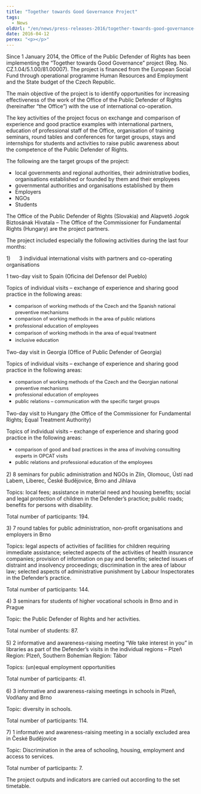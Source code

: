 ```yaml
---
title: "Together towards Good Governance Project"
tags:
  - News
oldUrl: "/en/news/press-releases-2016/together-towards-good-governance-project/"
date: 2016-04-12
perex: "<p></p>"
---
```


<!-- imported from the old website -->

<p>Since 1 January 2014, the Office of the Public Defender of Rights has been implementing the “Together towards Good Governance” project (Reg. No. CZ.1.04/5.1.00/81.00007). The project is financed from the European Social Fund through operational programme Human Resources and Employment and the State budget of the Czech Republic.</p> <p>The main objective of the project is to identify opportunities for increasing effectiveness of the work of the Office of the Public Defender of Rights (hereinafter “the Office”) with the use of international co-operation.</p> <p>The key activities of the project focus on exchange and comparison of experience and good practice examples with international partners, education of professional staff of the Office, organisation of training seminars, round tables and conferences for target groups, stays and internships for students and activities to raise public awareness about the competence of the Public Defender of Rights.</p> <p>The following are the target groups of the project:</p> <ul> <li>local governments and regional authorities, their administrative bodies, organisations established or founded by them and their employees</li> <li>governmental authorities and organisations established by them </li> <li>Employers</li> <li>NGOs</li> <li>Students</li> </ul> <p>The Office of the Public Defender of Rights (Slovakia) and Alapvető Jogok Biztosának Hivatala – The Office of the Commissioner for Fundamental Rights (Hungary) are the project partners.</p> <p>The project included especially the following activities during the last four months:</p> <p>1)      3 individual international visits with partners and co-operating organisations </p> <p>1 two-day visit to Spain (Oficina del Defensor del Pueblo)</p> <p>Topics of individual visits – exchange of experience and sharing good practice in the following areas:</p><ul><li><span style="line-height: 17.92px; font-size: 12.8px;">comparison of working methods of the Czech and the Spanish national preventive mechanisms</span></li><li><span style="line-height: 17.92px; font-size: 12.8px;">comparison of working methods in the area of public relations</span></li><li><span style="line-height: 17.92px; font-size: 12.8px;">professional education of employees</span></li><li><span style="line-height: 17.92px; font-size: 12.8px;">comparison of working methods in the area of equal treatment</span></li><li><span style="line-height: 17.92px; font-size: 12.8px;">inclusive education</span></li></ul> <p>Two-day visit in Georgia (Office of Public Defender of Georgia)</p> <p>Topics of individual visits – exchange of experience and sharing good practice in the following areas:</p><ul><li><span style="line-height: 17.92px; font-size: 12.8px;">comparison of working methods of the Czech and the Georgian national preventive mechanisms</span></li><li><span style="line-height: 17.92px; font-size: 12.8px;">professional education of employees</span></li><li><span style="line-height: 17.92px; font-size: 12.8px;">public relations – communication with the specific target groups</span></li></ul> <p>Two-day visit to Hungary (the Office of the Commissioner for Fundamental Rights; Equal Treatment Authority)</p> <p>Topics of individual visits – exchange of experience and sharing good practice in the following areas:</p><ul><li><span style="line-height: 17.92px; font-size: 12.8px;">comparison of good and bad practices in the area of involving consulting experts in OPCAT visits</span></li><li><span style="line-height: 17.92px; font-size: 12.8px;">public relations and professional education of the employees</span></li></ul> <p>2) 8 seminars for public administration and NGOs in Zlín, Olomouc, Ústí nad Labem, Liberec, České Budějovice, Brno and Jihlava</p> <p>Topics: local fees; assistance in material need and housing benefits; social and legal protection of children in the Defender’s practice; public roads; benefits for persons with disability. </p> <p>Total number of participants: 194.</p> <p>3) 7 round tables for public administration, non-profit organisations and employers in Brno</p> <p>Topics: legal aspects of activities of facilities for children requiring immediate assistance; selected aspects of the activities of health insurance companies; provision of information on pay and benefits; selected issues of distraint and insolvency proceedings; discrimination in the area of labour law; selected aspects of administrative punishment by Labour Inspectorates in the Defender’s practice.</p> <p>Total number of participants: 144.</p> <p>4) 3 seminars for students of higher vocational schools in Brno and in Prague</p> <p>Topic: the Public Defender of Rights and her activities.</p> <p>Total number of students: 87.<span style="line-height: 17.92px; font-size: 12.8px;"> </span></p> <p>5) 2 informative and awareness-raising meeting “We take interest in you” in libraries as part of the Defender’s visits in the individual regions – Plzeň Region: Plzeň, Southern Bohemian Region: Tábor </p> <p>Topics: (un)equal employment opportunities</p> <p>Total number of participants: 41.<span style="line-height: 17.92px; font-size: 12.8px;"> </span></p> <p>6) 3 informative and awareness-raising meetings in schools in Plzeň, Vodňany and Brno</p> <p>Topic: diversity in schools.</p> <p>Total number of participants: 114.</p> <p>7) 1 informative and awareness-raising meeting in a socially excluded area in České Budějovice</p> <p>Topic: Discrimination in the area of schooling, housing, employment and access to services.</p> <p>Total number of participants: 7.</p> The project outputs and indicators are carried out according to the set timetable.
